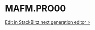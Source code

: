 # MAFM.PRO00

[Edit in StackBlitz next generation editor ⚡️](https://stackblitz.com/~/github.com/hvreynaldo/MAFM.PRO00)